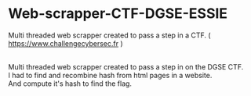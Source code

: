 # Web-scrapper-CTF-DGSE-ESSIE
Multi threaded web scrapper created to pass a step in a CTF. ( https://www.challengecybersec.fr )

<br>
Multi threaded web scrapper created to pass a step in on the DGSE CTF. <br>
I had to find and recombine hash from html pages in a website. <br>
And compute it's hash to find the flag.
